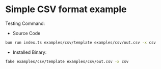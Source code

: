 # Simple CSV format example

Testing Command:

- Source Code

```bash
bun run index.ts examples/csv/template examples/csv/out.csv -x csv
```

- Installed Binary:

```bash
fake examples/csv/template examples/csv/out.csv -x csv
```
